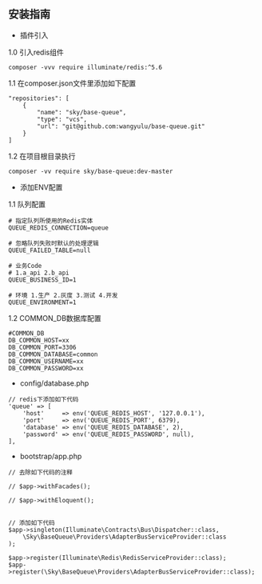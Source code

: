 ## 安装指南

- 插件引入

1.0 引入redis组件
```
composer -vvv require illuminate/redis:^5.6
```

1.1 在composer.json文件里添加如下配置

```
"repositories": [
    {
        "name": "sky/base-queue",
        "type": "vcs",
        "url": "git@github.com:wangyulu/base-queue.git"
    }
]

```

1.2 在项目根目录执行

```
composer -vv require sky/base-queue:dev-master
```

- 添加ENV配置

1.1 队列配置

```
# 指定队列所使用的Redis实体
QUEUE_REDIS_CONNECTION=queue

# 忽略队列失败时默认的处理逻辑
QUEUE_FAILED_TABLE=null

# 业务Code
# 1.a_api 2.b_api
QUEUE_BUSINESS_ID=1

# 环境 1.生产 2.灰度 3.测试 4.开发
QUEUE_ENVIRONMENT=1
```

1.2 COMMON_DB数据库配置

```
#COMMON_DB
DB_COMMON_HOST=xx
DB_COMMON_PORT=3306
DB_COMMON_DATABASE=common
DB_COMMON_USERNAME=xx
DB_COMMON_PASSWORD=xx
```

- config/database.php
```
// redis下添加如下代码
'queue' => [
    'host'     => env('QUEUE_REDIS_HOST', '127.0.0.1'),
    'port'     => env('QUEUE_REDIS_PORT', 6379),
    'database' => env('QUEUE_REDIS_DATABASE', 2),
    'password' => env('QUEUE_REDIS_PASSWORD', null),
],
```

- bootstrap/app.php
```
// 去除如下代码的注释

// $app->withFacades();

// $app->withEloquent();


// 添加如下代码
$app->singleton(Illuminate\Contracts\Bus\Dispatcher::class,
    \Sky\BaseQueue\Providers\AdapterBusServiceProvider::class
);

$app->register(Illuminate\Redis\RedisServiceProvider::class);
$app->register(\Sky\BaseQueue\Providers\AdapterBusServiceProvider::class);
```